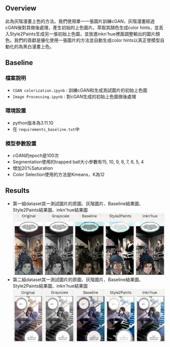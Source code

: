 ## Overview
此為灰階漫畫上色的方法。我們使用單一一張圖片訓練cGAN，灰階漫畫經過cGAN後對其做後處理，產生初始的上色圖片。萃取其顏色生成color hints，並丟入Style2Paints生成另一張初始上色圖，並放進inkn'hue裡面調整輸出的圖片顏色。我們的貢獻是優化使用一張圖片的方法並自動生成color hints以真正使模型自動化的為黑白漫畫上色。

## Baseline
### 檔案說明
* `CGAN colorization.ipynb` : 訓練cGAN和生成測試圖片的初始上色圖
* `Image Processing.ipynb` : 對cGAN生成的初始上色圖做後處理
### 環境設置
* python版本為3.11.10
* 在 `requirements_baseline.txt`中
### 模型參數設置
* cGAN的epoch是100次
* Segmentation使用的trapped ball大小參數有15, 10, 9, 8, 7, 6, 5, 4
* 增加20%Saturation
* Color Selection使用的方法是Kmeans，K為12

## Results
* 第一組dataset其一測試圖片的原圖、灰階圖片、Baseline結果圖、Style2Paints結果圖、inkn'hue結果圖
![第一組結果圖](./total_result_1.png)
* 第二組dataset其一測試圖片的原圖、灰階圖片、Baseline結果圖、Style2Paints結果圖、inkn'hue結果圖
![第二組結果圖](./total_result_2.png)